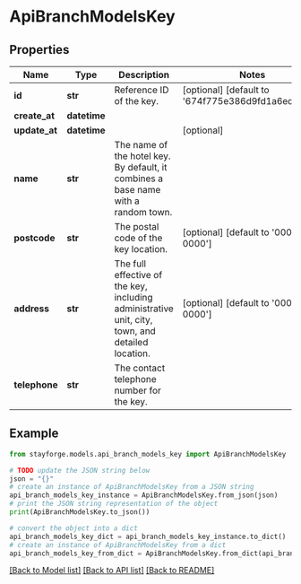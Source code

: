 # ApiBranchModelsKey


## Properties

Name | Type | Description | Notes
------------ | ------------- | ------------- | -------------
**id** | **str** | Reference ID of the key. | [optional] [default to '674f775e386d9fd1a6ed338b']
**create_at** | **datetime** |  | 
**update_at** | **datetime** |  | [optional] 
**name** | **str** | The name of the hotel key. By default, it combines a base name with a random town. | 
**postcode** | **str** | The postal code of the key location. | [optional] [default to '000-0000']
**address** | **str** | The full effective of the key, including administrative unit, city, town, and detailed location. | [optional] [default to '000-0000']
**telephone** | **str** | The contact telephone number for the key. | 

## Example

```python
from stayforge.models.api_branch_models_key import ApiBranchModelsKey

# TODO update the JSON string below
json = "{}"
# create an instance of ApiBranchModelsKey from a JSON string
api_branch_models_key_instance = ApiBranchModelsKey.from_json(json)
# print the JSON string representation of the object
print(ApiBranchModelsKey.to_json())

# convert the object into a dict
api_branch_models_key_dict = api_branch_models_key_instance.to_dict()
# create an instance of ApiBranchModelsKey from a dict
api_branch_models_key_from_dict = ApiBranchModelsKey.from_dict(api_branch_models_key_dict)
```
[[Back to Model list]](../README.md#documentation-for-models) [[Back to API list]](../README.md#documentation-for-api-endpoints) [[Back to README]](../README.md)


